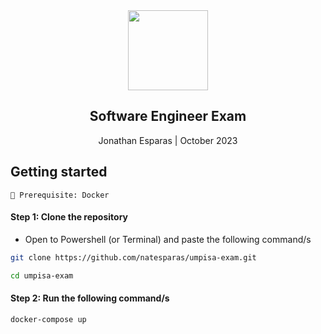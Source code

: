 <div align="center">
    <a href="https://www.umpisa.co/">
        <img src="https://rdblobprod.blob.core.windows.net/prod/custom/company-photo/original/phpM6Pklz-607c73530cd89.png" width="128px" />
    </a>
    <h2>Software Engineer Exam</h2>
    <p align="center">
        <p>Jonathan Esparas | October 2023 </p>
    </p>
</div>


## Getting started

```
🚀 Prerequisite: Docker
```

#### Step 1: Clone the repository
   - Open to Powershell (or Terminal) and paste the following command/s
```bash
git clone https://github.com/natesparas/umpisa-exam.git
```

```bash
cd umpisa-exam
```


#### Step 2: Run the following command/s
```bash
docker-compose up
```